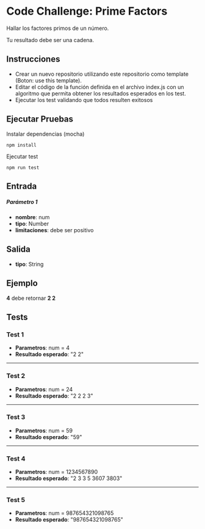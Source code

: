 # Code Challenge: Prime Factors

Hallar los factores primos de un número. 

Tu resultado debe ser una cadena.

## Instrucciones
- Crear un nuevo repositorio utilizando este repositorio como template (Boton: use this template).
- Editar el código de la función definida en el archivo index.js con un algoritmo que permita obtener los resultados esperados en los test.
- Ejecutar los test validando que todos resulten exitosos

## Ejecutar Pruebas

Instalar dependencias (mocha)
```
npm install
```

Ejecutar test
```
npm run test
```
## Entrada

##### Parámetro 1
- **nombre**: num
- **tipo**: Number
- **limitaciones**: debe ser positivo

## Salida

- **tipo**: String

## Ejemplo
**4** debe retornar **2 2** 

## Tests

### Test 1  

- **Parametros**: num = 4  
- **Resultado esperado**: "2 2"
---
### Test 2  

- **Parametros**: num = 24  
- **Resultado esperado**: "2 2 2 3"
---
### Test 3  

- **Parametros**: num = 59  
- **Resultado esperado**: "59"
---
### Test 4  

- **Parametros**: num = 1234567890 
- **Resultado esperado**: "2 3 3 5 3607 3803"
---
### Test 5  

- **Parametros**: num = 987654321098765  
- **Resultado esperado**: "987654321098765"